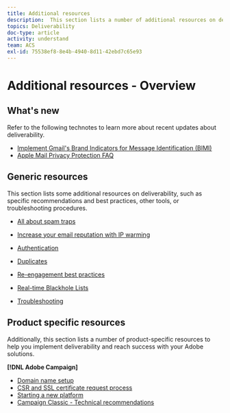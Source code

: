 ```yaml
---
title: Additional resources
description:  This section lists a number of additional resources on deliverability.
topics: Deliverability
doc-type: article
activity: understand
team: ACS
exl-id: 75538ef8-8e4b-4940-8d11-42ebd7c65e93
---
```

# Additional resources - Overview

## What's new

Refer to the following technotes to learn more about recent updates about deliverability.

* [Implement Gmail's Brand Indicators for Message Identification (BIMI)](../technotes/implement-bimi.md)
* [Apple Mail Privacy Protection FAQ](../technotes/apple-mail-privacy-faq.md)

## Generic resources

This section lists some additional resources on deliverability, such as specific recommendations and best practices, other tools, or troubleshooting procedures.

* [All about spam traps](../../help/additional-resources/all-about-spam-traps.md)
* [Increase your email reputation with IP warming](../../help/additional-resources/increase-reputation-with-ip-warming.md)
* [Authentication](../../help/additional-resources/authentication.md)
* [Duplicates](../../help/additional-resources/duplicates.md)
* [Re-engagement best practices](../../help/additional-resources/re-engagement.md)
* [Real-time Blackhole Lists](../../help/additional-resources/blocklist-databases.md)
* [Troubleshooting](../../help/additional-resources/troubleshooting.md)

    <!--
    [IP Certification](../../help/additional-resources/ip-certification.md)
    [Third-party monitoring tools](../../help/additional-resources/third-party-monitoring-tools.md)-->

## Product specific resources

Additionally, this section lists a number of product-specific resources to help you implement deliverability and reach success with your Adobe solutions.

**[!DNL Adobe Campaign]**

* [Domain name setup](../../help/additional-resources/ac-domain-name-setup.md)
* [CSR and SSL certificate request process](../../help/additional-resources/ac-ssl-certificate-request.md)
* [Starting a new platform](../../help/additional-resources/ac-starting-new-platform.md)
* [Campaign Classic - Technical recommendations](../../help/additional-resources/acc-technical-recommendations.md)
